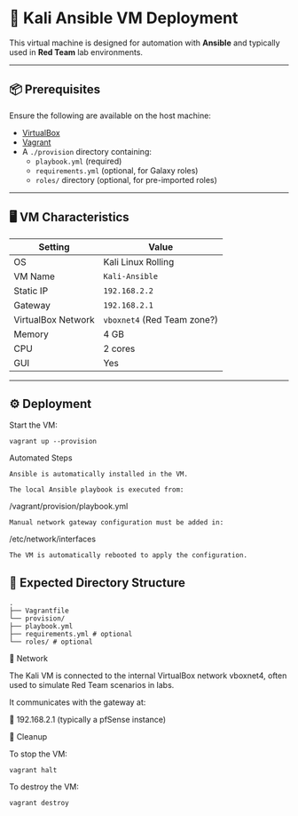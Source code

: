 # 🧪 Kali Ansible VM Deployment

This virtual machine is designed for automation with **Ansible** and typically used in **Red Team** lab environments.

---

## 📦 Prerequisites

Ensure the following are available on the host machine:

- [VirtualBox](https://www.virtualbox.org/)
- [Vagrant](https://www.vagrantup.com/)
- A `./provision` directory containing:
  - `playbook.yml` (required)
  - `requirements.yml` (optional, for Galaxy roles)
  - `roles/` directory (optional, for pre-imported roles)

---

## 🖥️ VM Characteristics

| Setting          | Value                          |
|------------------|--------------------------------|
| OS               | Kali Linux Rolling             |
| VM Name          | `Kali-Ansible`                 |
| Static IP        | `192.168.2.2`                  |
| Gateway          | `192.168.2.1`                  |
| VirtualBox Network | `vboxnet4` (Red Team zone?)  |
| Memory           | 4 GB                           |
| CPU              | 2 cores                        |
| GUI              | Yes                            |

---

## ⚙️ Deployment

Start the VM:
```
vagrant up --provision
```
Automated Steps

    Ansible is automatically installed in the VM.

    The local Ansible playbook is executed from:

/vagrant/provision/playbook.yml

    Manual network gateway configuration must be added in:

/etc/network/interfaces

    The VM is automatically rebooted to apply the configuration.

## 📂 Expected Directory Structure
```
.
├── Vagrantfile
└── provision/
├── playbook.yml
├── requirements.yml # optional
└── roles/ # optional
```
📡 Network

The Kali VM is connected to the internal VirtualBox network vboxnet4, often used to simulate Red Team scenarios in labs.

It communicates with the gateway at:

📍 192.168.2.1 (typically a pfSense instance)

🛑 Cleanup

To stop the VM:
```
vagrant halt
```
To destroy the VM:
```
vagrant destroy
```
